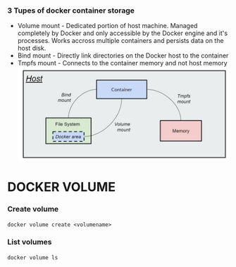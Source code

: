 ### 3 Tupes of docker container storage
- Volume mount - Dedicated portion of host machine. Managed completely by Docker and only accessible by the Docker engine and it's processes.
Works accross multiple containers and persists data on the host disk.
- Bind mount - Directly link directories on the Docker host to the container
- Tmpfs mount - Connects to the container memory and not host memory
![Docker container storage](./images-notes/docker-container-storage.JPG)

# DOCKER VOLUME
### Create volume
```
docker volume create <volumename>
```
### List volumes
```
docker volume ls
```
